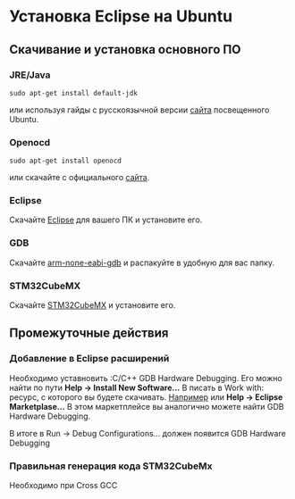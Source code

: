 # Установка Eclipse на Ubuntu #
## Скачивание и установка основного ПО ##

### JRE/Java ###
	sudo apt-get install default-jdk
или используя гайды с русскоязычной версии [сайта](https://help.ubuntu.ru/wiki/java) посвещенного Ubuntu.
### Openocd ###
	sudo apt-get install openocd
или скачайте с официального [сайта](http://openocd.org/).
### Eclipse ###
Скачайте [Eclipse](https://www.eclipse.org/downloads/download.php?file=/oomph/epp/2019-12/R/eclipse-inst-linux64.tar.gz) для вашего ПК и установите его. 
### GDB ###
Скачайте [arm-none-eabi-gdb](https://developer.arm.com/tools-and-software/open-source-software/developer-tools/gnu-toolchain/gnu-rm/downloads) и распакуйте в удобную для вас папку.
### STM32CubeMX ###
Скачайте [STM32CubeMX](https://www.st.com/en/development-tools/stm32cubemx.html) и установите его. 


## Промежуточные действия ##

### Добавление в Eclipse расширений ###
Необходимо уставновить :С/С++ GDB Hardware Debugging. Его можно найти по пути
**Help -> Install New Software...**
В писать в Work with: ресурс, с которого вы будете скачивать. [Например](https://download.eclipse.org/releases/2019-12/) 
или 
**Help -> Eclipse Marketplase...**
В этом маркетплейсе вы аналогично можете найти GDB Hardware Debugging.

В итоге в Run -> Debug Configurations... должен появится GDB Hardware Debugging

### Правильная генерация кода STM32CubeMx ###

Необходимо при 
Cross GCC 
